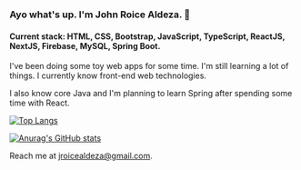 ### Ayo what's up. I'm John Roice Aldeza. :boy:

#### Current stack: HTML, CSS, Bootstrap, JavaScript, TypeScript, ReactJS, NextJS, Firebase, MySQL, Spring Boot.

I've been doing some toy web apps for some time. I'm still learning a lot of things. I currently know front-end web technologies.

I also know core Java and I'm planning to learn Spring after spending some time with React.

[![Top Langs](https://github-readme-stats.vercel.app/api/top-langs/?username=roiceee&theme=radical&layout=compact&exclude_repo=Memory-Game,WeatherApp)](https://github.com/anuraghazra/github-readme-stats)

[![Anurag's GitHub stats](https://github-readme-stats.vercel.app/api?username=roiceee&theme=radical)](https://github.com/anuraghazra/github-readme-stats)

Reach me at jroicealdeza@gmail.com.

<!---
roiceee/roiceee is a ✨ special ✨ repository because its `README.md` (this file) appears on your GitHub profile.
You can click the Preview link to take a look at your changes.
--->
